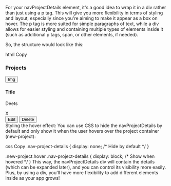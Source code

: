 For your navProjectDetails element, it's a good idea to wrap it in a div rather than just using a p tag. This will give you more flexibility in terms of styling and layout, especially since you're aiming to make it appear as a box on hover. The p tag is more suited for simple paragraphs of text, while a div allows for easier styling and containing multiple types of elements inside it (such as additional p tags, span, or other elements, if needed).

So, the structure would look like this:

html
Copy
<div class="sidebar-projects">
    <h3>Projects</h3>
    <div class="new-project">
        <button class="project-img" id="projectImg">Img</button>
        <h4>Title</h4>
        <!-- Container div for details, keeping the p tag inside -->
        <div class="nav-project-details" id="navProjectDetails">
            <p>Deets</p> <!-- You can later add more details in here -->
        </div>
        <div class="more" id="projectMore">X
            <div class="more-options" id="moreOptionsProject">
                <button id="editProjectBtn">Edit</button>
                <button id="deleteProjectBtn">Delete</button>
            </div>
        </div>
    </div>
</div>
Styling the hover effect:
You can use CSS to hide the navProjectDetails by default and only show it when the user hovers over the project container (new-project):

css
Copy
.nav-project-details {
    display: none; /* Hide by default */
}

.new-project:hover .nav-project-details {
    display: block; /* Show when hovered */
}
This way, the navProjectDetails div will contain the details (which can be expanded later), and you can control its visibility more easily. Plus, by using a div, you'll have more flexibility to add different elements inside as your app grows!




